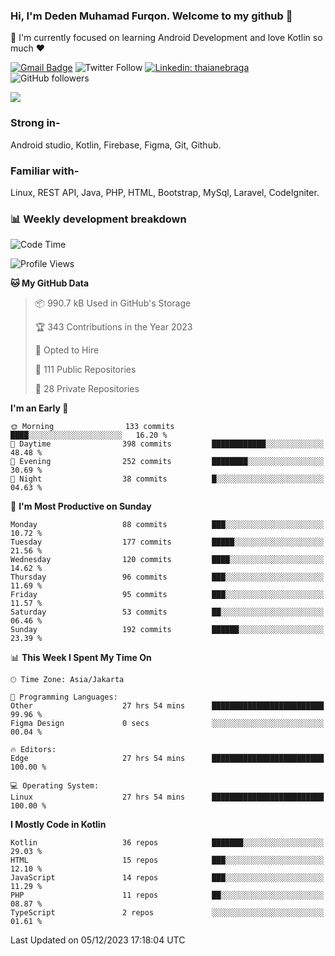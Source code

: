 ### Hi, I'm Deden Muhamad Furqon. Welcome to my github 👋

<!--
**furqoncreative/furqoncreative** is a ✨ _special_ ✨ repository because its `README.md` (this file) appears on your GitHub profile.

Here are some ideas to get you started:

- 🔭 I’m currently working on ...
- 👯 I’m looking to collaborate on ...
- 🤔 I’m looking for help with ...
- 💬 Ask me about ...
- 📫 How to reach me: ...
- 😄 Pronouns: ...
- ⚡ Fun fact: ...
-->

  🌱 I'm currently focused on learning Android Development and love Kotlin so much ❤ 

[![Gmail Badge](https://img.shields.io/badge/-furqoncreative24@gmail.com-c14438?style=flat-square&logo=Gmail&logoColor=white&link=mailto:furqoncreative24@gmail.com)](mailto:furqoncreative24@gmail.com)
![Twitter Follow](https://img.shields.io/twitter/follow/furqoncreative?label=Follow)
[![Linkedin: thaianebraga](https://img.shields.io/badge/-Deden_Muhamad_Furqon-blue?style=flat-square&logo=Linkedin&logoColor=white&link=https://www.linkedin.com/in/anmol-p-singh/)](https://www.linkedin.com/in/furqoncreative/)
![GitHub followers](https://img.shields.io/github/followers/furqoncreative?label=Follow&style=social)

<img src="https://github-readme-stats.sera5-dev.vercel.app/api?username=furqoncreative&hide=stars&show_icons=true&count_private=true&include_all_commits=true&title_color=#008080&icon_color=#008080&hide_border=true" width="">

### Strong in-

Android studio, Kotlin, Firebase, Figma, Git, Github.

### Familiar with-
Linux, REST API, Java, PHP, HTML, Bootstrap, MySql, Laravel, CodeIgniter.

### 📊 Weekly development breakdown

<!--START_SECTION:waka-->
![Code Time](http://img.shields.io/badge/Code%20Time-1%2C566%20hrs%2057%20mins-blue)

![Profile Views](http://img.shields.io/badge/Profile%20Views-0-blue)

**🐱 My GitHub Data** 

> 📦 990.7 kB Used in GitHub's Storage 
 > 
> 🏆 343 Contributions in the Year 2023
 > 
> 💼 Opted to Hire
 > 
> 📜 111 Public Repositories 
 > 
> 🔑 28 Private Repositories 
 > 
**I'm an Early 🐤** 

```text
🌞 Morning                133 commits         ████░░░░░░░░░░░░░░░░░░░░░   16.20 % 
🌆 Daytime                398 commits         ████████████░░░░░░░░░░░░░   48.48 % 
🌃 Evening                252 commits         ████████░░░░░░░░░░░░░░░░░   30.69 % 
🌙 Night                  38 commits          █░░░░░░░░░░░░░░░░░░░░░░░░   04.63 % 
```
📅 **I'm Most Productive on Sunday** 

```text
Monday                   88 commits          ███░░░░░░░░░░░░░░░░░░░░░░   10.72 % 
Tuesday                  177 commits         █████░░░░░░░░░░░░░░░░░░░░   21.56 % 
Wednesday                120 commits         ████░░░░░░░░░░░░░░░░░░░░░   14.62 % 
Thursday                 96 commits          ███░░░░░░░░░░░░░░░░░░░░░░   11.69 % 
Friday                   95 commits          ███░░░░░░░░░░░░░░░░░░░░░░   11.57 % 
Saturday                 53 commits          ██░░░░░░░░░░░░░░░░░░░░░░░   06.46 % 
Sunday                   192 commits         ██████░░░░░░░░░░░░░░░░░░░   23.39 % 
```


📊 **This Week I Spent My Time On** 

```text
🕑︎ Time Zone: Asia/Jakarta

💬 Programming Languages: 
Other                    27 hrs 54 mins      █████████████████████████   99.96 % 
Figma Design             0 secs              ░░░░░░░░░░░░░░░░░░░░░░░░░   00.04 % 

🔥 Editors: 
Edge                     27 hrs 54 mins      █████████████████████████   100.00 % 

💻 Operating System: 
Linux                    27 hrs 54 mins      █████████████████████████   100.00 % 
```

**I Mostly Code in Kotlin** 

```text
Kotlin                   36 repos            ███████░░░░░░░░░░░░░░░░░░   29.03 % 
HTML                     15 repos            ███░░░░░░░░░░░░░░░░░░░░░░   12.10 % 
JavaScript               14 repos            ███░░░░░░░░░░░░░░░░░░░░░░   11.29 % 
PHP                      11 repos            ██░░░░░░░░░░░░░░░░░░░░░░░   08.87 % 
TypeScript               2 repos             ░░░░░░░░░░░░░░░░░░░░░░░░░   01.61 % 
```




 Last Updated on 05/12/2023 17:18:04 UTC
<!--END_SECTION:waka-->
